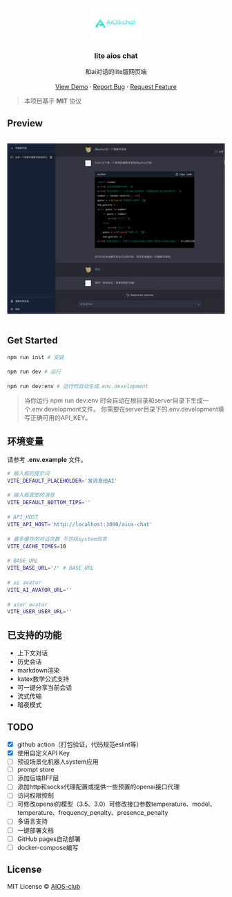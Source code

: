 <div align="center">
  <a href="https://github.com/AIOS-club/lite.aios.chat">
    <img src="src/assets/img/AIOS-LOGO.png" alt="Logo" width="120" height="80">
  </a>

  <h3 align="center">lite aios chat</h3>

  <p align="center">
    和ai对话的lite版网页端
    <br />
    <br />
    <a href="https://lite-aios-chat.vercel.app">View Demo</a>
    ·
    <a href="https://github.com/AIOS-club/lite.aios.chat/issues">Report Bug</a>
    ·
    <a href="https://github.com/AIOS-club/lite.aios.chat/issues">Request Feature</a>
  </p>
</div>

> 本项目基于 **MIT** 协议

## Preview
<br />
<img src="src/assets/img/screenshot.png" />
<br />
<br />

## Get Started
```bash
npm run inst # 安装

npm run dev # 运行

npm run dev:env # 运行时自动生成.env.development
```

> 当你运行 npm run dev:env 时会自动在根目录和server目录下生成一个.env.development文件。
> 你需要在server目录下的.env.development填写正确可用的API_KEY。

## 环境变量
请参考 **.env.example** 文件。<br />
```bash
# 输入框的提示词
VITE_DEFAULT_PLACEHOLDER='发消息给AI'

# 输入框底部的消息
VITE_DEFAULT_BOTTOM_TIPS=''

# API_HOST
VITE_API_HOST='http://localhost:3000/aios-chat'

# 最多缓存的对话次数 不包括system信息
VITE_CACHE_TIMES=10

# BASE_URL
VITE_BASE_URL='/' # BASE_URL

# ai avator
VITE_AI_AVATOR_URL=''

# user avator
VITE_USER_USER_URL=''
```


## 已支持的功能
- 上下文对话
- 历史会话
- markdown渲染
- katex数学公式支持
- 可一键分享当前会话
- 流式传输
- 暗夜模式

## TODO
- [x] github action（打包验证，代码规范eslint等）
- [x] 使用自定义API Key
- [ ] 预设场景化机器人system应用
- [ ] prompt store
- [ ] 添加后端BFF层
- [ ] 添加http和socks代理配置或提供一些预置的openai接口代理
- [ ] 访问权限控制
- [ ] 可修改openai的模型（3.5、3.0）可修改接口参数temperature、model、temperature、frequency_penalty、presence_penalty
- [ ] 多语言支持
- [ ] 一键部署文档
- [ ] GitHub pages自动部署
- [ ] docker-compose编写
## License

MIT License © [AIOS-club](./LICENSE)